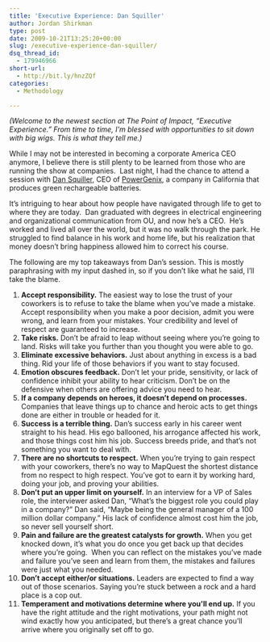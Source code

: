 ```yaml
---
title: 'Executive Experience: Dan Squiller'
author: Jordan Shirkman
type: post
date: 2009-10-21T13:25:20+00:00
slug: /executive-experience-dan-squiller/
dsq_thread_id:
  - 179946966
short-url:
  - http://bit.ly/hnzZQf
categories:
  - Methodology

---
```

_(Welcome to the newest section at The Point of Impact, &#8220;Executive Experience.&#8221; From time to time, I'm blessed with opportunities to sit down with big wigs. This is what they tell me.)_

While I may not be interested in becoming a corporate America CEO anymore, I believe there is still plenty to be learned from those who are running the show at companies.  Last night, I had the chance to attend a session with [Dan Squiller](http://www.powergenix.com/management.php#dan), CEO of [PowerGenix](http://www.powergenix.com/index.php), a company in California that produces green rechargeable batteries.

It’s intriguing to hear about how people have navigated through life to get to where they are today.  Dan graduated with degrees in electrical engineering and organizational communication from OU, and now he’s a CEO.  He’s worked and lived all over the world, but it was no walk through the park. He struggled to find balance in his work and home life, but his realization that money doesn’t bring happiness allowed him to correct his course.

The following are my top takeaways from Dan’s session. This is mostly paraphrasing with my input dashed in, so if you don’t like what he said, I’ll take the blame.<!--more-->

  1. **Accept responsibility.** The easiest way to lose the trust of your coworkers is to refuse to take the blame when you’ve made a mistake. Accept responsibility when you make a poor decision, admit you were wrong, and learn from your mistakes. Your credibility and level of respect are guaranteed to increase.
  2. **Take risks.** Don’t be afraid to leap without seeing where you’re going to land. Risks will take you further than you thought you were able to go.
  3. **Eliminate excessive behaviors.** Just about anything in excess is a bad thing. Rid your life of those behaviors if you want to stay focused.
  4. **Emotion obscures feedback.** Don’t let your pride, sensitivity, or lack of confidence inhibit your ability to hear criticism. Don’t be on the defensive when others are offering advice you need to hear.
  5. **If a company depends on heroes, it doesn’t depend on processes.** Companies that leave things up to chance and heroic acts to get things done are either in trouble or headed for it.
  6. **Success is a terrible thing.** Dan’s success early in his career went straight to his head. His ego ballooned, his arrogance affected his work, and those things cost him his job. Success breeds pride, and that’s not something you want to deal with.
  7. **There are no shortcuts to respect.** When you’re trying to gain respect with your coworkers, there’s no way to MapQuest the shortest distance from no respect to high respect. You’ve got to earn it by working hard, doing your job, and proving your abilities.
  8. **Don’t put an upper limit on yourself.** In an interview for a VP of Sales role, the interviewer asked Dan, “What’s the biggest role you could play in a company?” Dan said, “Maybe being the general manager of a 100 million dollar company.” His lack of confidence almost cost him the job, so never sell yourself short.
  9. **Pain and failure are the greatest catalysts for growth.** When you get knocked down, it’s what you do once you get back up that decides where you’re going.  When you can reflect on the mistakes you’ve made and failure you’ve seen and learn from them, the mistakes and failures were just what you needed.
 10. **Don’t accept either/or situations.** Leaders are expected to find a way out of those scenarios. Saying you’re stuck between a rock and a hard place is a cop out.
 11. **Temperament and motivations determine where you'll end up.** If you have the right attitude and the right motivations, your path might not wind exactly how you anticipated, but there’s a great chance you’ll arrive where you originally set off to go.
